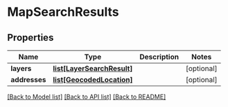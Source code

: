 # MapSearchResults

## Properties
Name | Type | Description | Notes
------------ | ------------- | ------------- | -------------
**layers** | [**list[LayerSearchResult]**](LayerSearchResult.md) |  | [optional] 
**addresses** | [**list[GeocodedLocation]**](GeocodedLocation.md) |  | [optional] 

[[Back to Model list]](../README.md#documentation-for-models) [[Back to API list]](../README.md#documentation-for-api-endpoints) [[Back to README]](../README.md)

